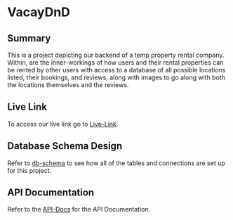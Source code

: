# VacayDnD

## Summary

This is a project depicting our backend of a temp property rental company. Within, are the inner-workings of how users and their rental properties can be rented by other users with access to a database of all possible locations listed, their bookings, and reviews, along with images to go along with both the locations themselves and the reviews.

## Live Link

To access our live link go to [Live-Link].

## Database Schema Design

Refer to [db-schema] to see how all of the tables and connections are set up for this project.

## API Documentation

Refer to the [API-Docs] for the API Documentation.

[Live-Link]: https://vacaydnd-1jt8.onrender.com/api
[db-schema]: ./images/backend-schema.PNG
[API-Docs]: ./backend/API-docs-vacationerDnD.md
